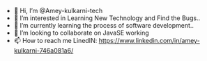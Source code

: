 - 👋 Hi, I’m @Amey-kulkarni-tech
- 👀 I’m interested in Learning New Technology and Find the Bugs..
- 🌱 I’m currently learning the process of software development..
- 💞️ I’m looking to collaborate on JavaSE working
- 📫 How to reach me  LinedIN: https://www.linkedin.com/in/amey-kulkarni-746a081a6/

<!---
Amey-kulkarni-tech/Amey-kulkarni-tech is a ✨ special ✨ repository because its `README.md` (this file) appears on your GitHub profile.
You can click the Preview link to take a look at your changes.
--->
